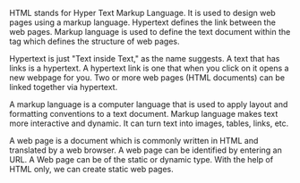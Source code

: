 HTML stands for Hyper Text Markup Language. It is used to design web pages using a markup language. Hypertext defines the link between the web pages. Markup language is used to define the text document within the tag which defines the structure of web pages.

Hypertext is just "Text inside Text," as the name suggests. A text that has links is a hypertext. A hypertext link is one that when you click on it opens a new webpage for you. Two or more web pages (HTML documents) can be linked together via hypertext.

A markup language is a computer language that is used to apply layout and formatting conventions to a text document. Markup language makes text more interactive and dynamic. It can turn text into images, tables, links, etc.

A web page is a document which is commonly written in HTML and translated by a web browser. A web page can be identified by entering an URL. A Web page can be of the static or dynamic type. With the help of HTML only, we can create static web pages.
